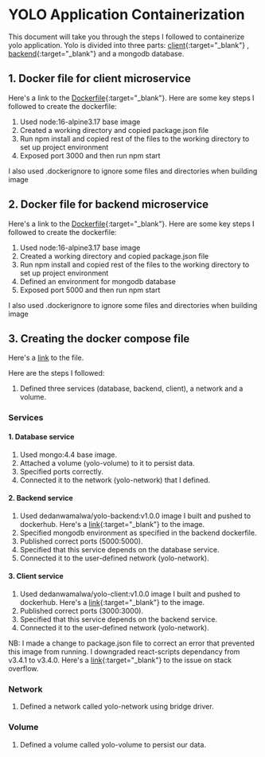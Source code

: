 # YOLO Application Containerization
This document will take you through the steps I followed to containerize yolo application.
Yolo is divided into three parts: [client](./client/){:target="_blank"} , [backend](./backend/){:target="_blank"} and a mongodb database.

## 1. Docker file for client microservice

Here's a link to the [Dockerfile](./client/Dockerfile){:target="_blank"}.
Here are some key steps I  followed to create the dockerfile:

 1. Used node:16-alpine3.17 base image
 2. Created a working directory and copied package.json file
 3. Run npm install and copied rest of the files to the working directory to set up project environment
 4. Exposed port 3000 and then run npm start

I also used .dockerignore to ignore some files and directories when building image

## 2. Docker file for backend microservice

Here's a link to the [Dockerfile](./backend/Dockerfile){:target="_blank"}.
Here are some key steps I  followed to create the dockerfile:

 1. Used node:16-alpine3.17 base image
 2. Created a working directory and copied package.json file
 3. Run npm install and copied rest of the files to the working directory to set up project environment
 4. Defined an environment for mongodb database
 5. Exposed port 5000 and then run npm start

 I also used .dockerignore to ignore some files and directories when building image

## 3. Creating the docker compose file

 Here's a [link](./docker-compose.yml) to the file.

 Here are the steps I followed:

 1. Defined three services (database, backend, client), a network and a volume.

 ### Services

 #### 1. Database service
  1. Used mongo:4.4 base image.
  2. Attached a volume (yolo-volume) to it to persist data.
  3. Specified ports correctly.
  4. Connected it to the network (yolo-network) that I defined.

 #### 2. Backend service
  1. Used dedanwamalwa/yolo-backend:v1.0.0 image I built and pushed to dockerhub. Here's a [link](https://hub.docker.com/repository/docker/dedanwamalwa/yolo-backend/general){:target="_blank"} to the image.
  2. Specified mongodb environment as specified in the backend dockerfile.
  3. Published correct ports (5000:5000).
  4. Specified that this service depends on the database service.
  5. Connected it to the user-defined network (yolo-network).

 #### 3. Client service
  1. Used dedanwamalwa/yolo-client:v1.0.0 image I built and pushed to dockerhub. Here's a [link](https://hub.docker.com/repository/docker/dedanwamalwa/yolo-client/general){:target="_blank"} to the image.
  2. Published correct ports (3000:3000).
  3. Specified that this service depends on the backend service.
  4. Connected it to the user-defined network (yolo-network).

  NB: I made a change to package.json file to correct an error that prevented this image from running. I downgraded react-scripts dependancy from v3.4.1 to v3.4.0. Here's a [link](https://stackoverflow.com/questions/60790440/docker-container-exiting-immediately-after-starting-when-using-npm-init-react-ap){:target="_blank"} to the issue on stack overflow.

 ### Network

  1. Defined a network called yolo-network using bridge driver.

 ### Volume

  1. Defined a volume called yolo-volume to persist our data.





